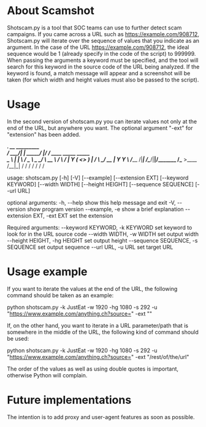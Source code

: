 # About Scamshot

Shotscam.py is a tool that SOC teams can use to further detect scam campaigns. 
If you came across a URL such as https://example.com/908712, Shotscam.py will iterate over the sequence of values that you indicate as an argument. 
In the case of the URL https://example.com/908712, the ideal sequence would be 1 (already specify in the code of the script) to 999999. 
When passing the arguments a keyword must be specified, and the tool will search for this keyword in the source code of the URL being analyzed. 
If the keyword is found, a match message will appear and a screenshot will be taken (for which width and height values must also be passed to the script).

# Usage

In the second version of shotscam.py you can iterate values not only at the end of the URL, but anywhere you want. The optional argument "-ext" for "extension" has been added.

  _________.__            __   _________                      
 /   _____/|  |__   _____/  |_/   _____/ ____ _____    _____  
 \_____  \ |  |  \ /  _ \   __\_____  \_/ ___\ __  \  /     \ 
 /        \|   Y  (  <_> )  | /        \  \___/ __ \|  Y Y  \ 
/_______  /|___|  /\____/|__|/_______  /\___  >____  /__|_|  /
        \/      \/                   \/     \/     \/      \/
        
usage: shotscam.py [-h] [-V] [--example] [--extension EXT] [--keyword KEYWORD]
                   [--width WIDTH] [--height HEIGHT] [--sequence SEQUENCE]
                   [--url URL]

optional arguments:
  -h, --help            show this help message and exit
  -V, --version         show program version
  --example, -e         show a brief explanation
  --extension EXT, -ext EXT
                        set the extension

Required arguments:
  --keyword KEYWORD, -k KEYWORD
                        set keyword to look for in the URL source code
  --width WIDTH, -w WIDTH
                        set output width
  --height HEIGHT, -hg HEIGHT
                        set output height
  --sequence SEQUENCE, -s SEQUENCE
                        set output sequence
  --url URL, -u URL     set target URL

  
# Usage example

If you want to iterate the values at the end of the URL, the following command should be taken as an example:

python shotscam.py -k JustEat -w 1920 -hg 1080 -s 292 -u "https://www.example.com/anything.ch?source=" -ext ""

If, on the other hand, you want to iterate in a URL parameter/path that is somewhere in the middle of the URL, the following kind of command should be used:

python shotscam.py -k JustEat -w 1920 -hg 1080 -s 292 -u "https://www.example.com/anything.ch?source=" -ext "/rest/of/the/url"
  
The order of the values as well as using double quotes is important, otherwise Python will complain.
  
# Future implementations
  
The intention is to add proxy and user-agent features as soon as possible.

